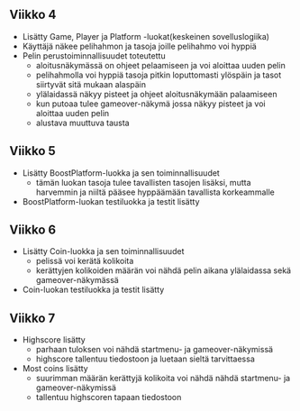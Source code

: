 ## Viikko 4

- Lisätty Game, Player ja Platform -luokat(keskeinen sovelluslogiika)
- Käyttäjä näkee pelihahmon ja tasoja joille pelihahmo voi hyppiä
- Pelin perustoiminnallisuudet toteutettu
    - aloitusnäkymässä on ohjeet pelaamiseen ja voi aloittaa uuden pelin
    - pelihahmolla voi hyppiä tasoja pitkin loputtomasti ylöspäin ja tasot siirtyvät sitä mukaan alaspäin
    - ylälaidassä näkyy pisteet ja ohjeet aloitusnäkymään palaamiseen
    - kun putoaa tulee gameover-näkymä jossa näkyy pisteet ja voi aloittaa uuden pelin
    - alustava muuttuva tausta

## Viikko 5

- Lisätty BoostPlatform-luokka ja sen toiminnallisuudet
    - tämän luokan tasoja tulee tavallisten tasojen lisäksi, mutta harvemmin ja niiltä pääsee hyppäämään tavallista korkeammalle
- BoostPlatform-luokan testiluokka ja testit lisätty

## Viikko 6

- Lisätty Coin-luokka ja sen toiminnallisuudet
    - pelissä voi kerätä kolikoita
    - kerättyjen kolikoiden määrän voi nähdä pelin aikana ylälaidassa sekä gameover-näkymässä
- Coin-luokan testiluokka ja testit lisätty

## Viikko 7

- Highscore lisätty
    - parhaan tuloksen voi nähdä startmenu- ja gameover-näkymissä
    - highscore tallentuu tiedostoon ja luetaan sieltä tarvittaessa
- Most coins lisätty
    - suurimman määrän kerättyjä kolikoita voi nähdä nähdä startmenu- ja gameover-näkymissä
    - tallentuu highscoren tapaan tiedostoon
